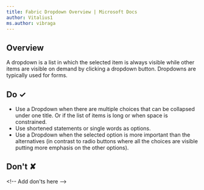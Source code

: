 ```yaml
---
title: Fabric Dropdown Overview | Microsoft Docs
author: Vitalius1
ms.author: vibraga
---
```


## Overview
A dropdown is a list in which the selected item is always visible while other items are visible on demand by clicking a dropdown button. Dropdowns are typically used for forms. 



## Do &#10003;
- Use a Dropdown when there are multiple choices that can be collapsed under one title. Or if the list of items is long or when space is constrained.
- Use shortened statements or single words as options.
- Use a Dropdown when the selected option is more important than the alternatives (in contrast to radio buttons where all the choices are visible putting more emphasis on the other options).


## Don't &#10008;
&lt;!-- Add don&#39;ts here --&gt;

